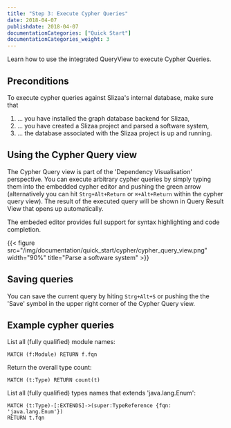 ```yaml
---
title: "Step 3: Execute Cypher Queries"
date: 2018-04-07
publishdate: 2018-04-07
documentationCategories: ["Quick Start"]
documentationCategories_weight: 3
---
```


Learn how to use the integrated QueryView to execute Cypher Queries.<!--more--> 

## Preconditions

To execute cypher queries against Slizaa's internal database, make sure that

1. ... you have installed the graph database backend for Slizaa,
2. ... you have created a Slizaa project and parsed a software system,
3. ... the database associated with the Slizaa project is up and running. 

## Using the Cypher Query view

The Cypher Query view is part of the 'Dependency Visualisation' perspective. You can execute arbitrary cypher queries by simply typing them into the embedded cypher editor and pushing the green arrow (alternatively you can hit `Strg+Alt+Return` or `⌘+Alt+Return` within the cypher query view). The result of the executed query will be shown in Query Result View that opens up automatically.

The embeded editor provides full support for syntax highlighting and code completion. 

{{< figure src="/img/documentation/quick_start/cypher/cypher_query_view.png" width="90%" title="Parse a software system" >}}

## Saving queries

You can save the current query by hiting `Strg+Alt+S` or pushing the the 'Save' symbol in the upper right corner of the Cypher Query view.

## Example cypher queries

List all (fully qualified) module names:

```
MATCH (f:Module) RETURN f.fqn
```

Return the overall type count:

```
MATCH (t:Type) RETURN count(t)
```

List all (fully qualified) types names that extends 'java.lang.Enum':

```
MATCH (t:Type)-[:EXTENDS]->(super:TypeReference {fqn: 'java.lang.Enum'}) 
RETURN t.fqn
```